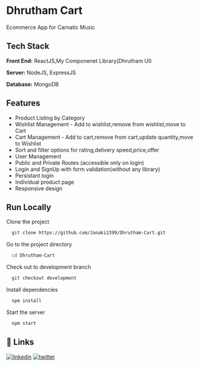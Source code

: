 
# Dhrutham Cart

Ecommerce App for Carnatic Music

## Tech Stack

**Front End:** ReactJS,My Componenet Library(Dhrutham UI)

**Server:** NodeJS, ExpressJS 

**Database:** MongoDB
 

  
## Features

- Product Listing by Category
- Wishlist Management - Add to wishlist,remove from wishlist,move to Cart
- Cart Management - Add to cart,remove from cart,update quantity,move to Wishlist
- Sort and filter options for rating,delivery speed,price,offer
- User Management 
- Public and Private Routes (accessible only on login)
- Login and SignUp with form validation(without any library)
- Persistant login
- Individual product page
- Responsive design 


  
## Run Locally

Clone the project

```bash
  git clone https://github.com/Janaki2399/Dhrutham-Cart.git
```

Go to the project directory

```bash
  cd Dhrutham-Cart
```

Check out to development branch

```bash
  git checkout development
```


Install dependencies

```bash
  npm install
```

Start the server

```bash
  npm start
```

  
## 🔗 Links
[![linkedin](https://img.shields.io/badge/linkedin-0A66C2?style=for-the-badge&logo=linkedin&logoColor=white)](https://www.linkedin.com/in/janaki2399/)
[![twitter](https://img.shields.io/badge/twitter-1DA1F2?style=for-the-badge&logo=twitter&logoColor=white)](https://twitter.com/Janaki2399)

  